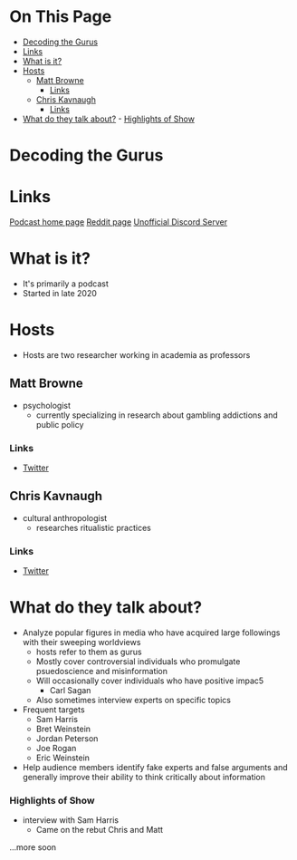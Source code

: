 # On This Page

- [Decoding the Gurus](#decoding-the-gurus)
- [Links](#links)
- [What is it?](#what-is-it)
- [Hosts](#hosts)
    - [Matt Browne](#matt-browne)
        - [Links](#links-2)
    - [Chris Kavnaugh](#chris-kavnaugh)
        - [Links](#links-3)
- [What do they talk about?](#what-do-they-talk-about)
        - [Highlights of Show](#highlights-of-show)

# Decoding the Gurus

# Links

[Podcast home page](https://decoding-the-gurus.captivate.fm)
[Reddit page](https://www.reddit.com/r/DecodingTheGurus/)
[Unofficial Discord Server](https://discord.gg/z3krx3CX)


# What is it?
* It's primarily a podcast
* Started in late 2020

# Hosts
* Hosts are two researcher working in academia as professors

## Matt Browne
* psychologist
    * currently specializing in research about gambling addictions and public policy 

### Links
* [Twitter](https://twitter.com/arthurcdent)

## Chris Kavnaugh
* cultural anthropologist 
    * researches ritualistic practices

### Links
* [Twitter](https://twitter.com/C_Kavanagh)

# What do they talk about?
* Analyze popular figures in media who have acquired large followings with their sweeping worldviews
    * hosts refer to them as gurus 
    * Mostly cover controversial individuals who promulgate psuedoscience and misinformation 
    * Will occasionally cover individuals who have positive impac5
        * Carl Sagan 
    * Also sometimes interview experts on specific topics
* Frequent targets
    * Sam Harris
    * Bret Weinstein
    * Jordan Peterson
    * Joe Rogan
    * Eric Weinstein
* Help audience members identify fake experts and false arguments and generally improve their ability to think critically about information

### Highlights of Show
* interview with Sam Harris
    * Came on the rebut Chris and Matt 

...more soon
